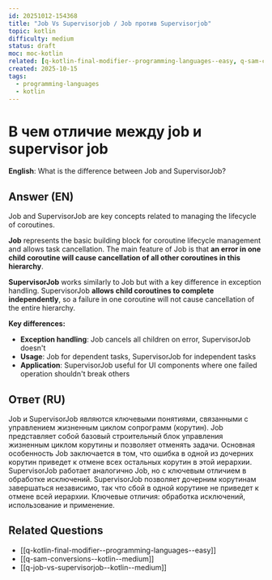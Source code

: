 ```yaml
---
id: 20251012-154368
title: "Job Vs Supervisorjob / Job против Supervisorjob"
topic: kotlin
difficulty: medium
status: draft
moc: moc-kotlin
related: [q-kotlin-final-modifier--programming-languages--easy, q-sam-conversions--kotlin--medium, q-job-vs-supervisorjob--kotlin--medium]
created: 2025-10-15
tags:
  - programming-languages
  - kotlin
---
```

# В чем отличие между job и supervisor job

**English**: What is the difference between Job and SupervisorJob?

## Answer (EN)
Job and SupervisorJob are key concepts related to managing the lifecycle of coroutines.

**Job** represents the basic building block for coroutine lifecycle management and allows task cancellation. The main feature of Job is that **an error in one child coroutine will cause cancellation of all other coroutines in this hierarchy**.

**SupervisorJob** works similarly to Job but with a key difference in exception handling. SupervisorJob **allows child coroutines to complete independently**, so a failure in one coroutine will not cause cancellation of the entire hierarchy.

**Key differences:**
- **Exception handling**: Job cancels all children on error, SupervisorJob doesn't
- **Usage**: Job for dependent tasks, SupervisorJob for independent tasks
- **Application**: SupervisorJob useful for UI components where one failed operation shouldn't break others

## Ответ (RU)
Job и SupervisorJob являются ключевыми понятиями, связанными с управлением жизненным циклом сопрограмм (корутин). Job представляет собой базовый строительный блок управления жизненным циклом корутины и позволяет отменять задачи. Основная особенность Job заключается в том, что ошибка в одной из дочерних корутин приведет к отмене всех остальных корутин в этой иерархии. SupervisorJob работает аналогично Job, но с ключевым отличием в обработке исключений. SupervisorJob позволяет дочерним корутинам завершаться независимо, так что сбой в одной корутине не приведет к отмене всей иерархии. Ключевые отличия: обработка исключений, использование и применение.

## Related Questions

- [[q-kotlin-final-modifier--programming-languages--easy]]
- [[q-sam-conversions--kotlin--medium]]
- [[q-job-vs-supervisorjob--kotlin--medium]]
